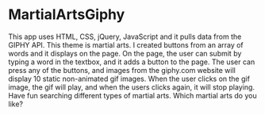 # MartialArtsGiphy


This app uses HTML, CSS, jQuery, JavaScript and it pulls data from the GIPHY API. This theme is martial arts. I created buttons from an array of words and it displays on the page. On the page, the user can submit by typing a word in the textbox, and it adds a button to the page. The user can press any of the buttons, and images from the giphy.com website will display 10 static non-animated gif images. When the user clicks on the gif image, the gif will play, and when the users clicks again, it will stop playing. Have fun searching different types of martial arts. Which martial arts do you like? 

